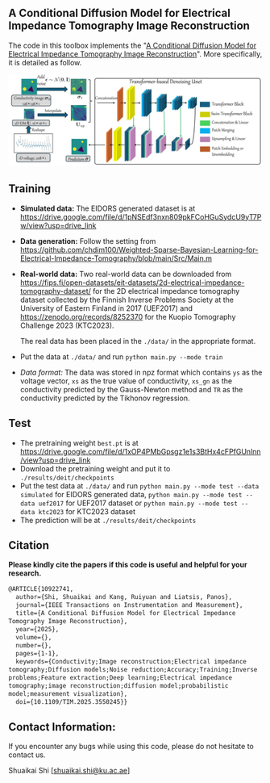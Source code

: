 ## A Conditional Diffusion Model for Electrical Impedance Tomography Image Reconstruction  
The code in this toolbox implements the "[A Conditional Diffusion Model for Electrical Impedance Tomography Image Reconstruction]([https://arxiv.org/abs/2412.16979](https://ieeexplore.ieee.org/document/10922741))". More specifically, it is detailed as follow.

![](./net.jpg)



## Training

- **Simulated data:** The EIDORS generated dataset is at https://drive.google.com/file/d/1pNSEdf3nxn809pkFCoHGuSydcU9yT7Pw/view?usp=drive_link

 - **Data generation:** Follow the setting from https://github.com/chdim100/Weighted-Sparse-Bayesian-Learning-for-Electrical-Impedance-Tomography/blob/main/Src/Main.m

- **Real-world data:** Two real-world data can be downloaded from https://fips.fi/open-datasets/eit-datasets/2d-electrical-impedance-tomography-dataset/ for the 2D electrical impedance tomography dataset collected by the Finnish Inverse Problems Society at the University of Eastern Finland in 2017 (UEF2017) and https://zenodo.org/records/8252370 for the Kuopio Tomography Challenge 2023 (KTC2023).

  The real data has been placed in the `./data/` in the appropriate format.

- Put the data at `./data/` and run `python main.py --mode train`

- **Data format*:* The data was stored in npz format which contains `ys` as the voltage vector, `xs` as the true value of conductivity, `xs_gn` as the conductivity predicted by the Gauss-Newton method and `TR` as the conductivity predicted by the Tikhonov regression.

## Test

- The pretraining weight `best.pt` is at https://drive.google.com/file/d/1xOP4PMbGpsgz1e1s3BtHx4cFPfGUnlnn/view?usp=drive_link
- Download the pretraining weight and put it to `./results/deit/checkpoints`
- Put the test data at `./data/`  and run `python main.py --mode test --data simulated` for EIDORS generated data, `python main.py --mode test --data uef2017` for UEF2017 dataset or `python main.py --mode test --data ktc2023`  for KTC2023 dataset
- The prediction will be at  `./results/deit/checkpoints`

## Citation

**Please kindly cite the papers if this code is useful and helpful for your research.**
```
@ARTICLE{10922741,
  author={Shi, Shuaikai and Kang, Ruiyuan and Liatsis, Panos},
  journal={IEEE Transactions on Instrumentation and Measurement}, 
  title={A Conditional Diffusion Model for Electrical Impedance Tomography Image Reconstruction}, 
  year={2025},
  volume={},
  number={},
  pages={1-1},
  keywords={Conductivity;Image reconstruction;Electrical impedance tomography;Diffusion models;Noise reduction;Accuracy;Training;Inverse problems;Feature extraction;Deep learning;Electrical impedance tomography;image reconstruction;diffusion model;probabilistic model;measurement visualization},
  doi={10.1109/TIM.2025.3550245}}

```

## Contact Information:

If you encounter any bugs while using this code, please do not hesitate to contact us.



Shuaikai Shi [shuaikai.shi@ku.ac.ae] 









